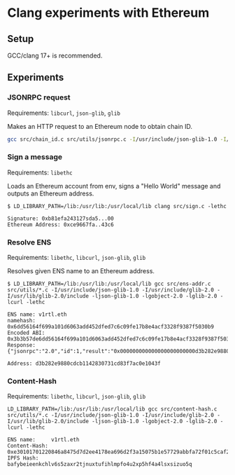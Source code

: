 # Clang experiments with Ethereum

## Setup

GCC/clang 17+ is recommended.

## Experiments

### JSONRPC request

Requirements: `libcurl`, `json-glib`, `glib`

Makes an HTTP request to an Ethereum node to obtain chain ID.

```sh
gcc src/chain_id.c src/utils/jsonrpc.c -I/usr/include/json-glib-1.0 -I/usr/include/glib-2.0 -I/usr/lib/glib-2.0/include -ljson-glib-1.0 -lgobject-2.0 -lglib-2.0 -lcurl
```

### Sign a message

Requirements: `libethc`

Loads an Ethereum account from env, signs a "Hello World" message and outputs an
Ethereum address.

```
$ LD_LIBRARY_PATH=/lib:/usr/lib:/usr/local/lib clang src/sign.c -lethc

Signature: 0xb81efa243127sda5...00
Ethereum Address: 0xce9667fa..43c6
```

### Resolve ENS

Requirements: `libethc`, `libcurl`, `json-glib`, `glib`

Resolves given ENS name to an Ethereum address.

```
$ LD_LIBRARY_PATH=/lib:/usr/lib:/usr/local/lib gcc src/ens-addr.c src/utils/*.c -I/usr/include/json-glib-1.0 -I/usr/include/glib-2.0 -I/usr/lib/glib-2.0/include -ljson-glib-1.0 -lgobject-2.0 -lglib-2.0 -lcurl -lethc

ENS name: v1rtl.eth
namehash: 0x6dd56164f699a101d6063add452dfed7c6c09fe17b8e4acf3328f9387f5030b9
Encoded ABI: 0x3b3b57de6dd56164f699a101d6063add452dfed7c6c09fe17b8e4acf3328f9387f5030b9
Response: {"jsonrpc":"2.0","id":1,"result":"0x000000000000000000000000d3b282e9880cdcb1142830731cd83f7ac0e1043f"}

Address: d3b282e9880cdcb1142830731cd83f7ac0e1043f
```

### Content-Hash

Requirements: `libethc`, `libcurl`, `json-glib`, `glib`

```
LD_LIBRARY_PATH=/lib:/usr/lib:/usr/local/lib gcc src/content-hash.c src/utils/*.c -I/usr/include/json-glib-1.0 -I/usr/include/glib-2.0 -I/usr/lib/glib-2.0/include -ljson-glib-1.0 -lgobject-2.0 -lglib-2.0 -lcurl -lethc

ENS name:     v1rtl.eth
Content-Hash: 0xe30101701220846a8475d7d2ee4178ea696d2f3a15075b1e57729abbfa72f01c5caf24668eec
IPFS Hash:    bafybeieenkchlv6s5zaxr2tjnuxtufihlmpfo4u2xp5hf4a4lsxsizuo5q
```
